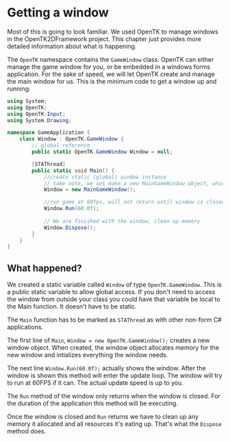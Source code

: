 # Getting a window
Most of this is going to look familiar. We  used OpenTK to manage windows in the OpenTK2DFramework project. This chapter just provides more detailed information about what is happening.

The ```OpenTK``` namespace contains the ```GameWindow``` class. OpenTK can either manage the game window for you, or be embedded in a windows forms application. For the sake of speed, we will let OpenTK create and manage the main window for us. This is the minimum code to get a window up and running:

```cs
using System;
using OpenTK;
using OpenTK.Input;
using System.Drawing;

namespace GameApplication {
    class Window : OpenTK.GameWindow {
        // global reference
        public static OpenTK.GameWindow Window = null; 

        [STAThread]
        public static void Main() {
            //create static (global) window instance
            // take note, we set make a new MainGameWindow object, which inherits from OpenTK.GameWindow
            Window = new MainGameWindow();

            //run game at 60fps. will not return until window is closed
            Window.Run(60.0f);
            
            // We are finished with the window, clean up memory
            Window.Dispose();
        }
    }
}

```

## What happened?
We created a static variable called ```Window``` of type ```OpenTK.GameWindow```. This is a public static variable to allow global access. If you don't need to access the window from outside your class you could have that variable be local to the Main function. It doesn't have to be static.

The ```Main``` function has to be marked as ```STAThread``` as with other non-form C# applications. 

The first line of ```Main```,  ```Window = new OpenTK.GameWindow();``` creates a new window object. When created, the window object allocates memory for the new window and intializes everything the window needs.

The next line ```Window.Run(60.0f);``` actually shows the window. After the window is shown this method will enter the update loop. The window will try to run at 60FPS if it can. The actual update speed is up to you.

The ```Run``` method of the window only returns when the window is closed. For the duration of the application this method will be executing.

Once the window is closed and ```Run``` returns we have to clean up any memory it allocated and all resources it's eating up. That's what the ```Dispose``` method does.